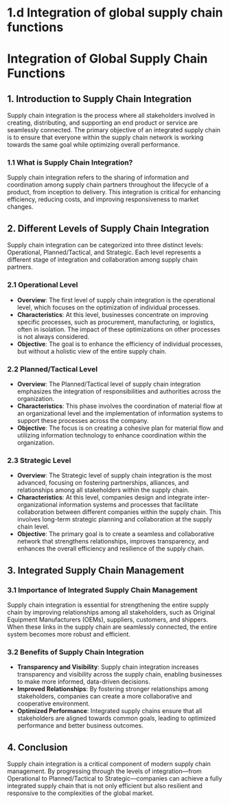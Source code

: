 # 1.d Integration of global supply chain functions

# Integration of Global Supply Chain Functions

## 1. Introduction to Supply Chain Integration

Supply chain integration is the process where all stakeholders involved in creating, distributing, and supporting an end product or service are seamlessly connected. The primary objective of an integrated supply chain is to ensure that everyone within the supply chain network is working towards the same goal while optimizing overall performance.

### 1.1 What is Supply Chain Integration?

Supply chain integration refers to the sharing of information and coordination among supply chain partners throughout the lifecycle of a product, from inception to delivery. This integration is critical for enhancing efficiency, reducing costs, and improving responsiveness to market changes.

## 2. Different Levels of Supply Chain Integration

Supply chain integration can be categorized into three distinct levels: Operational, Planned/Tactical, and Strategic. Each level represents a different stage of integration and collaboration among supply chain partners.

### 2.1 Operational Level

- **Overview**: The first level of supply chain integration is the operational level, which focuses on the optimization of individual processes.
- **Characteristics**: At this level, businesses concentrate on improving specific processes, such as procurement, manufacturing, or logistics, often in isolation. The impact of these optimizations on other processes is not always considered.
- **Objective**: The goal is to enhance the efficiency of individual processes, but without a holistic view of the entire supply chain.

### 2.2 Planned/Tactical Level

- **Overview**: The Planned/Tactical level of supply chain integration emphasizes the integration of responsibilities and authorities across the organization.
- **Characteristics**: This phase involves the coordination of material flow at an organizational level and the implementation of information systems to support these processes across the company.
- **Objective**: The focus is on creating a cohesive plan for material flow and utilizing information technology to enhance coordination within the organization.

### 2.3 Strategic Level

- **Overview**: The Strategic level of supply chain integration is the most advanced, focusing on fostering partnerships, alliances, and relationships among all stakeholders within the supply chain.
- **Characteristics**: At this level, companies design and integrate inter-organizational information systems and processes that facilitate collaboration between different companies within the supply chain. This involves long-term strategic planning and collaboration at the supply chain level.
- **Objective**: The primary goal is to create a seamless and collaborative network that strengthens relationships, improves transparency, and enhances the overall efficiency and resilience of the supply chain.

## 3. Integrated Supply Chain Management

### 3.1 Importance of Integrated Supply Chain Management

Supply chain integration is essential for strengthening the entire supply chain by improving relationships among all stakeholders, such as Original Equipment Manufacturers (OEMs), suppliers, customers, and shippers. When these links in the supply chain are seamlessly connected, the entire system becomes more robust and efficient.

### 3.2 Benefits of Supply Chain Integration

- **Transparency and Visibility**: Supply chain integration increases transparency and visibility across the supply chain, enabling businesses to make more informed, data-driven decisions.
- **Improved Relationships**: By fostering stronger relationships among stakeholders, companies can create a more collaborative and cooperative environment.
- **Optimized Performance**: Integrated supply chains ensure that all stakeholders are aligned towards common goals, leading to optimized performance and better business outcomes.

## 4. Conclusion

Supply chain integration is a critical component of modern supply chain management. By progressing through the levels of integration—from Operational to Planned/Tactical to Strategic—companies can achieve a fully integrated supply chain that is not only efficient but also resilient and responsive to the complexities of the global market.

